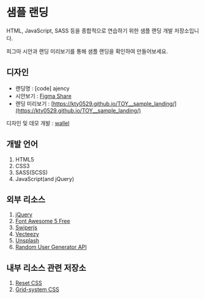 # 샘플 랜딩
HTML, JavaScript, SASS 등을 종합적으로 연습하기 위한 샘플 랜딩 개발 저장소입니다.

피그마 시안과 랜딩 미리보기를 통해 샘플 랜딩을 확인하여 만들어보세요.

## 디자인
- 랜딩명 : [code] ajency
- 시안보기 : [Figma Share](https://www.figma.com/file/Uv57BQbzSSKoixVRVLpw7M/coding-agency?node-id=0%3A1)
- 랜딩 미리보기 : [https://kty0529.github.io/TOY__sample_landing/](https://kty0529.github.io/TOY__sample_landing/)

디자인 및 데모 개발 : [wallel](https://wallel.com)

## 개발 언어
1. HTML5
2. CSS3
3. SASS(SCSS)
4. JavaScript(and jQuery)

## 외부 리소스
1. [jQuery](https://jquery.com)
2. [Font Awesome 5 Free](https://fontawesome.com)
3. [Swiperjs](https://swiperjs.com)
4. [Vecteezy](https://www.vecteezy.com/free-vector/website)
5. [Unsplash](https://unsplash.com/)
6. [Random User Generator API](https://randomuser.me)

## 내부 리소스 관련 저장소
1. [Reset CSS](https://github.com/kty0529/Reset-CSS)
2. [Grid-system CSS](https://github.com/kty0529/SASS-Flex-Grid)
